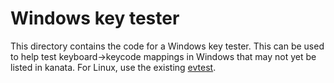 # Windows key tester

This directory contains the code for a Windows key tester. This can be used to
help test keyboard->keycode mappings in Windows that may not yet be listed in
kanata. For Linux, use the existing [evtest](https://www.systutorials.com/docs/linux/man/1-evtest/).
